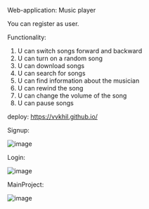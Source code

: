 Web-application: Music player

You can register as user.

Functionality:

1. U can switch songs forward and backward
2. U can turn on a random song
3. U can download songs
4. U can search for songs
5. U can find information about the musician
6. U can rewind the song
7. U can change the volume of the song
8. U can pause songs

deploy: https://vvkhil.github.io/

Signup:

![image](https://user-images.githubusercontent.com/100804312/234995835-d509379a-fc8c-440b-86f3-51dc6db243a1.png)

Login:

![image](https://user-images.githubusercontent.com/100804312/234996437-a4adb1bf-63a3-48e0-830d-e318ab25d30b.png)

MainProject:

![image](https://user-images.githubusercontent.com/100804312/234996494-a3485fed-b3fe-4531-b25c-849ae5683ffc.png)
